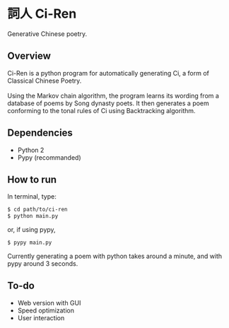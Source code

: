 # 詞人 Ci-Ren
Generative Chinese poetry.


## Overview
Ci-Ren is a python program for automatically generating Ci, a form of Classical Chinese Poetry.<br><br>
Using the Markov chain algorithm, the program learns its wording from a database of poems by Song dynasty poets. It then generates a poem conforming to the tonal rules of Ci using Backtracking algorithm.


## Dependencies
- Python 2
- Pypy (recommanded)


## How to run
In terminal, type:
```bash
$ cd path/to/ci-ren
$ python main.py
```
or, if using pypy,
```bash
$ pypy main.py
```
Currently generating a poem with python takes around a minute, and with pypy around 3 seconds.


## To-do
- Web version with GUI
- Speed optimization
- User interaction
